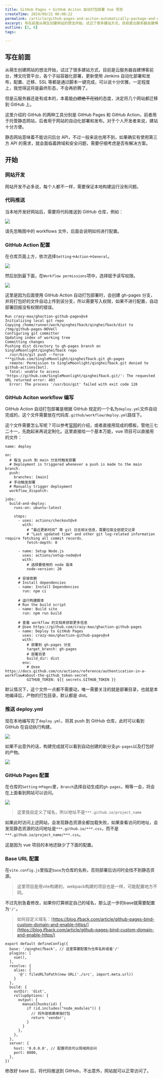 ```yaml
---
title: GitHub Pages + GitHub Aciton 自动打包部署 Vue 项目
createTime: 2024/09/21 06:08:22
permalink: /article/github-pages-and-aciton-automatically-package-and-deploy-vue-projects/
excerpt: 写在前面从萌生创建网站的想法开始，试过了很多建站方式，目前是云服务器自建博客前台，博文托管平台，各个子站容器化部署，更新使用 Jenkins 自动化部署和发布，配置、迁移、SSL 等都是通过脚本一键完成，可以说十分优雅，一定程度上，我觉得这将是最终形态，不会再折腾了。但是云服务器还是有成本的，...
outline: [2, 6]
tags:

---
```

## 写在前面
从萌生创建网站的想法开始，试过了很多建站方式，目前是云服务器自建博客前台，博文托管平台，各个子站容器化部署，更新使用 Jenkins 自动化部署和发布，配置、迁移、SSL 等都是通过脚本一键完成，可以说十分优雅，一定程度上，我觉得这将是最终形态，不会再折腾了。

但是云服务器还是有成本的，本着能~~白嫖绝不花钱~~的态度，决定将几个网站都迁移到 GitHub 上。

这里介绍的 GitHub 的两种工具分别是 GitHub Pages 和 GitHub Action，前者用于托管静态网站，后者用于网站的自动化部署和发布。对于个人开发者来说，建站十分方便。

静态网站意味着不能访问后台 API，不过一般来说也用不到，如果确实有使用第三方 API 的需求，就会面临着跨域和安全问题，需要仔细考虑是否有解决方案。

## 开始
### 网站开发
网站开发不必多说，每个人都不一样，需要保证本地构建运行没有问题。

### 代码推送
当本地开发好网站后，需要将代码推送到 GitHub 仓库，例如：

![](../.vuepress/public/images/1726911884810-99b01100-5cfc-4fa1-98ab-1835c2528251.png)

请先忽略图中的 workflows 文件，后面会说明如何进行配置。

### GitHub Action 配置
在仓库页面上方，依次选择`Setting`->`Action`->`General`。

![](../.vuepress/public/images/1726912127473-aa131c2f-14a9-4847-9be7-c47879987f81.png)

然后划到最下面，在`Workflow permissions`项中，选择赋予读写权限。

![](../.vuepress/public/images/1726912244948-d5f97f16-3638-4e89-8c67-0b0b39019f81.png)

这里是因为后面使用 GitHub Action 自动打包部署时，会创建 gh-pages 分支，并将打包好的文件自动上传到该分支，所以需要写入权限，如果不进行配置，自动部署回报没有权限的错误。

```shell
Run crazy-max/ghaction-github-pages@v4
Initializing local git repo
Copying /home/runner/work/qingheifback/qingheifback/dist to /tmp/github-pages-NOVeCl
Configuring git committer
Updating index of working tree
Committing changes
Pushing dist directory to gh-pages branch on SingleMoonlight/qingheifback repo
  /usr/bin/git push --force ***github.com/SingleMoonlight/qingheifback.git gh-pages
  remote: Permission to SingleMoonlight/qingheifback.git denied to github-actions[bot].
  fatal: unable to access 'https://github.com/SingleMoonlight/qingheifback.git/': The requested URL returned error: 403
  Error: The process '/usr/bin/git' failed with exit code 128
```

### GitHub Aciton workflow 编写
GitHub Action 自动打包部署是根据 GitHub 规定的一个名为`deploy.yml`文件自动完成的，这个文件需要放在代码库`.github/workflow/deploy.yml`路径下。

这个文件需要怎么写呢？可以参考[官网](about:blank)的介绍，或者直接用现成的模板，管他三七二十一，先跑起来再说定制化。这里直接给一个基本万能，vue 项目可以直接用的文件：

```shell
name: deploy

on:
  # 每当 push 到 main 分支时触发部署
  # Deployment is triggered whenever a push is made to the main branch.
  push:
    branches: [main]
  # 手动触发部署
  # Manually trigger deployment
  workflow_dispatch:

jobs:
  build-and-deploy:
    runs-on: ubuntu-latest

    steps:
      - uses: actions/checkout@v4
        with:
          # “最近更新时间” 等 git 日志相关信息，需要拉取全部提交记录
          # "Last updated time" and other git log-related information require fetching all commit records.
          fetch-depth: 0

      - name: Setup Node.js
        uses: actions/setup-node@v4
        with:
          # 选择要使用的 node 版本
          node-version: 20
      
      # 安装依赖
      # Install dependencies
      - name: Install Dependencies
        run: npm ci

      # 运行构建脚本
      # Run the build script
      - name: Build site
        run: npm run build

      # 查看 workflow 的文档来获取更多信息
      # @see https://github.com/crazy-max/ghaction-github-pages
      - name: Deploy to GitHub Pages
        uses: crazy-max/ghaction-github-pages@v4
        with:
          # 部署到 gh-pages 分支
          target_branch: gh-pages
          # 部署目录
          build_dir: dist
        env:
          # @see https://docs.github.com/cn/actions/reference/authentication-in-a-workflow#about-the-github_token-secret
          GITHUB_TOKEN: ${{ secrets.GITHUB_TOKEN }}
```

默认情况下，这个文件一点都不需要动，唯一需要关注的就是部署目录，也就是本地编译后，产物的打包目录，默认都是 dist。

### 推送 deploy.yml
现在本地编写完了`deploy.yml`，将其 push 到 GitHub 仓库，此时可以看到 GitHub 在自动执行构建。

![](../.vuepress/public/images/1726913791336-d1e4e126-8b36-486f-b86d-13df12c9e75e.png)

如果不出意外的话，构建完成就可以看到自动创建的新分支`gh-pages`以及打包好的产物。

![](../.vuepress/public/images/1726913684920-f178567e-6d10-4298-a6a7-001b2cad250e.png)

### GitHub Pages 配置
在仓库的`Setting`->`Pages`里，`Branch`选择自动生成的`gh-pages`，稍等一会，将会在上面看到网站可以访问。

![](../.vuepress/public/images/1726913855900-ab82aebd-3d9d-40c1-9dfe-5010b6abf3ca.png)

> 这里我自定义了域名，所以地址不是`***.github.io/project_name`
>

如果此时访问上述网站，会发现静态资源全都加载失败，如果查看访问的地址，会发现静态资源的访问地址是`***.github.io/***.css`，而不是`***.github.io/project_name/***.css`。

这是因为 vue 项目的本地还缺少了下面的配置。

### Base URL 配置
在`vite.config.js`里指定`base`为仓库的名称，否则部署后访问时会找不到静态资源。

> 这里项目是用vite构建的，webpack构建的项目也是一样，可能配置地方不同。
>

不过先别急着修改，如果你打算绑定自己的域名，那么这一步的base就需要配置为`'/'`。

> 如何自定义域名：[https://blog.ifback.com/article/github-pages-bind-custom-domain-and-enable-https/](https://blog.ifback.com/article/github-pages-bind-custom-domain-and-enable-https/)
>

```shell
export default defineConfig({
  base: '/qingheifback', // 这里需要配置为仓库名称或者'/'
  plugins: [
    vue(),
  ],
  resolve: {
    alias: {
      '@': fileURLToPath(new URL('./src', import.meta.url))
    }
  },
  build: {
    outDir: 'dist',
    rollupOptions: {
      output: {
        manualChunks(id) {
          if (id.includes("node_modules")) {
            // 将外部依赖单独打包
            return 'vendor';
          }
        }
      },
    },
  },
  server: {
    host: '0.0.0.0', // 配置项目可以局域网访问
    port: 8000,
  },
})
```

修改好 base 后，将代码推送到 GitHub，不出意外，网站就可以正常访问了。





